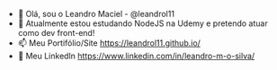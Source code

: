 - 👋 Olá, sou o Leandro Maciel - @leandrol11
- 🌱 Atualmente estou estudando NodeJS na Udemy e pretendo atuar como dev front-end!
- 📫 Meu Portifólio/Site https://leandrol11.github.io/
- 👀 Meu Linkedln  https://www.linkedin.com/in/leandro-m-o-silva/
<!---
leandrol11/leandrol11 is a ✨ special ✨ repository because its `README.md` (this file) appears on your GitHub profile.
You can click the Preview link to take a look at your changes.
--->
